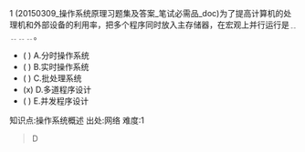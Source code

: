 1
(20150309_操作系统原理习题集及答案_笔试必需品_doc)为了提高计算机的处理机和外部设备的利用率，把多个程序同时放入主存储器，在宏观上并行运行是﹎
﹎﹎﹎。
- ( ) A.分时操作系统
- ( ) B.实时操作系统
- ( ) C.批处理系统
- (x) D.多道程序设计
- ( ) E.并发程序设计

知识点:操作系统概述
出处:网络
难度:1
> D
